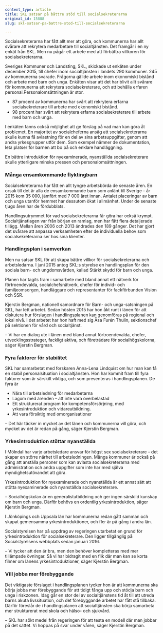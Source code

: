 ```yaml
---
content_type: article
title: SKL satsar på bättre stöd till socialsekreterarna
original_id: 15888
slug: skl-satsar-pa-battre-stod-till-socialsekreterarna

---
```


Socialsekreterarna har fått allt mer att göra, och kommunerna har allt svårare att rekrytera medarbetare till socialtjänsten. Det framgår i en ny enkät från SKL. Men nu pågår ett arbete med att förbättra villkoren för socialsekreterarna.

Sveriges Kommuner och Landsting, SKL, skickade ut enkäten under december 2015, till chefer inom socialtjänsten i landets 290 kommuner. 245 av kommunerna svarade. Frågorna gällde arbete inom ekonomiskt bistånd och arbete med barn och unga. Enkäten visar att det har blivit allt svårare för kommunerna att rekrytera socialsekreterare, och att behålla erfaren personal.Personalomsättningen är stor.

*   87 procent av kommunerna har svårt att rekrytera erfarna socialsekreterare till arbete med ekonomiskt bistånd.
*   98 procent har svårt att rekrytera erfarna socialsekreterare till arbete med barn och unga.

I enkäten fanns också möjlighet att ge förslag på vad man kan göra åt problemet. En majoritet av socialcheferna ansåg att socialsekreterarna skulle kunna få avlastning för en del av sina arbetsuppgifter, genom att andra yrkesgrupper utför dem. Som exempel nämner de dokumentation, leta platser för barnen att bo på och enklare handläggning.

En bättre introduktion för nyexaminerade, nyanställda socialsekreterare skulle ytterligare minska pressen och personalomsättningen.

### Många ensamkommande flyktingbarn

Socialsekreterarna har fått en allt tyngre arbetsbörda de senaste åren. En orsak till det är alla de ensamkommande barn som anlänt till Sverige – år 2015 kom 35 000, jämfört med 7 000 året innan. Antalet placeringar av barn och unga utanför hemmet har dessutom ökat i allmänhet. Under de senaste tjugo åren har de fördubblats.

Handlingsutrymmet för vad socialsekreterarna får göra har också krympt. Socialtjänstlagen var från början en ramlag, men har fått flera detaljerade tillägg. Mellan åren 2006 och 2013 ändrades den 189 gånger. Det har gjort det svårare att anpassa verksamheten efter de individuella behov som socialsekreterarna ser hos sina klienter.

### Handlingsplan i samverkan

Men nu satsar SKL för att skapa bättre villkor för socialsekreterarna och arbetsledarna. I juni 2015 antog SKL:s styrelse en handlingsplan för den sociala barn- och ungdomsvården, kallad Stärkt skydd för barn och unga.

Planen har tagits fram i samarbete med bland annat ett nätverk för förtroendevalda, socialchefsnätverk, chefer för individ- och familjeomsorgen, handläggare och representanter för fackförbunden Vision och SSR.

Kjerstin Bergman, nationell samordnare för Barn- och unga-satsningen på SKL, har lett arbetet. Sedan hösten 2015 har hon åkt runt i länen för att diskutera hur förslagen i handlingsplanen kan genomföras på regional och lokal nivå. I det arbetet har hon haft med sig Åsa Furén Thulin, sektionschef på sektionen för vård och socialtjänst.

– Vi har en dialog ute i länen med bland annat förtroendevalda, chefer, utvecklingsstrateger, fackligt aktiva, och företrädare för socialhögskolorna, säger Kjerstin Bergman.

### Fyra faktorer för stabilitet

SKL har samarbetat med forskaren Anna-Lena Lindquist om hur man kan få en stabil personalsituation i socialtjänsten. Hon har kommit fram till fyra faktorer som är särskilt viktiga, och som presenteras i handlingsplanen. De fyra är

*   Nära till arbetsledning för medarbetarna
*   Lagom med ärenden – att inte vara överbelastad
*   Ett strukturerat program för kompetensförsörjning, med yrkesintroduktion och vidareutbildning.
*   Att vara försiktig med omorganisationer

– Det här täcker in mycket av det länen och kommunerna vill göra, och mycket av det är redan på gång, säger Kjerstin Bergman.

### Yrkesintroduktion stöttar nyanställda

I Mölndal har varje arbetsledare ansvar för högst sex socialsekreterare – det skapar en större närhet till arbetsledningen. Många kommuner är också på gång att anställa personer som kan avlasta socialsekreterarna med administration och andra uppgifter som inte har med själva myndighetsutövandet att göra.

Yrkesintroduktion för nyexaminerade och nyanställda är ett annat sätt att stötta nyexaminerade och nyanställda socialsekreterare.

– Socialhögskolan är en generalistutbildning och ger ingen särskild kunskap om barn och unga. Därför behövs en ordentlig yrkesintroduktion, säger Kjerstin Bergman.

I Jönköpings och Uppsala län har kommunerna redan gått samman och skapat gemensamma yrkesintroduktioner, och fler är på gång i andra län.

Socialstyrelsen har på uppdrag av regeringen utarbetat en grund för yrkesintroduktion för socialsekreterare. Den ligger tillgänglig på Socialstyrelsens webbplats sedan januari 2016.

– Vi tycker att den är bra, men den behöver kompletteras med mer tillämpade övningar. Så vi har bidragit med en flik där man kan se korta filmer om länens yrkesintroduktioner, säger Kjerstin Bergman.

### Vill jobba mer förebyggande

Det viktigaste förslaget i handlingsplanen tycker hon är att kommunerna ska börja jobba mer förebyggande för att tidigt fånga upp och stödja barn och unga i riskzonen. Idag går en stor del av socialtjänstens tid åt till att utreda barns akuta livssituation, och det förebyggande arbetet har fått stå tillbaka. Därför föreslår de i handlingsplanen att socialtjänsten ska börja samarbeta mer strukturerat med skola och hälso- och sjukvård.

– SKL har sökt medel från regeringen för att testa en modell där man jobbar på det sättet. Vi hoppas på svar under våren, säger Kjerstin Bergman.

